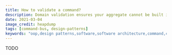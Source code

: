 ```yaml
---
title: How to validate a command?
description: Domain validation ensures your aggregate cannot be built in an invalid state but that is not enough to give good feedback to the end users. Validating commands is the best to prevent their processing if data given by users are wrong.
date: 2021-03-04
image_credit: heapdump
tags: [command-bus, design-patterns]
keywords: "oop,design patterns,software,software architecture,command,command handler,command bus,data validation,domain validation"
---
```


TODO

